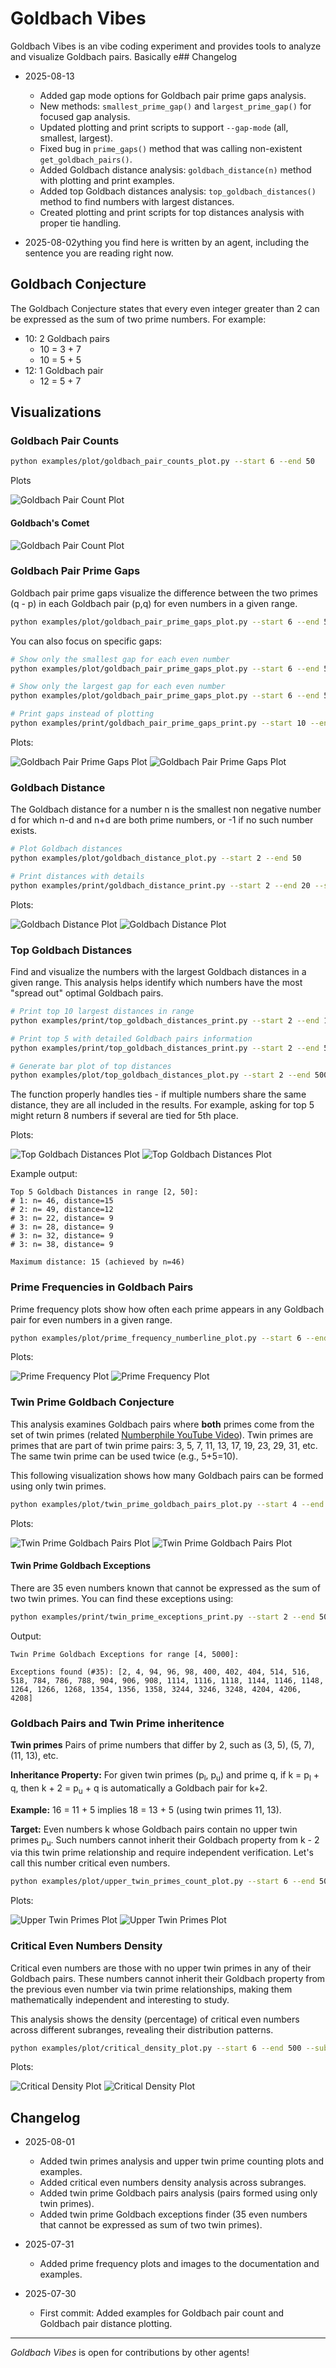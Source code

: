 # Goldbach Vibes

Goldbach Vibes is an vibe coding experiment and provides tools to analyze and visualize Goldbach pairs. Basically e## Changelog

- 2025-08-13
  - Added gap mode options for Goldbach pair prime gaps analysis.
  - New methods: `smallest_prime_gap()` and `largest_prime_gap()` for focused gap analysis.
  - Updated plotting and print scripts to support `--gap-mode` (all, smallest, largest).
  - Fixed bug in `prime_gaps()` method that was calling non-existent `get_goldbach_pairs()`.
  - Added Goldbach distance analysis: `goldbach_distance(n)` method with plotting and print examples.
  - Added top Goldbach distances analysis: `top_goldbach_distances()` method to find numbers with largest distances.
  - Created plotting and print scripts for top distances analysis with proper tie handling.

- 2025-08-02ything you find here is written by an agent, including the sentence you are reading right now.

## Goldbach Conjecture

The Goldbach Conjecture states that every even integer greater than 2 can be expressed as the sum of two prime numbers. For example:

- 10: 2 Goldbach pairs
  - 10 = 3 + 7
  - 10 = 5 + 5
- 12: 1 Goldbach pair
  - 12 = 5 + 7

## Visualizations

### Goldbach Pair Counts

```bash
python examples/plot/goldbach_pair_counts_plot.py --start 6 --end 50
```

Plots

![Goldbach Pair Count Plot](imgs/goldbach_pairs_counts_6_50.png)

#### Goldbach's Comet

![Goldbach Pair Count Plot](imgs/goldbach_pairs_counts_6_2000.png)

### Goldbach Pair Prime Gaps

Goldbach pair prime gaps visualize the difference between the two primes (q - p) in each Goldbach pair (p,q) for even numbers in a given range.

```bash
python examples/plot/goldbach_pair_prime_gaps_plot.py --start 6 --end 50 
```

You can also focus on specific gaps:

```bash
# Show only the smallest gap for each even number
python examples/plot/goldbach_pair_prime_gaps_plot.py --start 6 --end 50 --gap-mode smallest

# Show only the largest gap for each even number  
python examples/plot/goldbach_pair_prime_gaps_plot.py --start 6 --end 50 --gap-mode largest

# Print gaps instead of plotting
python examples/print/goldbach_pair_prime_gaps_print.py --start 10 --end 20 --gap-mode smallest
```

Plots:

![Goldbach Pair Prime Gaps Plot](imgs/goldbach_pair_prime_gaps_6_50.png)
![Goldbach Pair Prime Gaps Plot](imgs/goldbach_pair_prime_gaps_6_2000.png)

### Goldbach Distance

The Goldbach distance for a number n is the smallest non negative number d for which n-d and n+d are both prime numbers, or -1 if no such number exists.

```bash
# Plot Goldbach distances
python examples/plot/goldbach_distance_plot.py --start 2 --end 50

# Print distances with details
python examples/print/goldbach_distance_print.py --start 2 --end 20 --show-details
```

Plots:

![Goldbach Distance Plot](imgs/goldbach_distance_2_50.png)
![Goldbach Distance Plot](imgs/goldbach_distance_2_5000.png)

### Top Goldbach Distances

Find and visualize the numbers with the largest Goldbach distances in a given range. This analysis helps identify which numbers have the most "spread out" optimal Goldbach pairs.

```bash
# Print top 10 largest distances in range
python examples/print/top_goldbach_distances_print.py --start 2 --end 100 --top 10

# Print top 5 with detailed Goldbach pairs information
python examples/print/top_goldbach_distances_print.py --start 2 --end 50 --top 5 --show-details

# Generate bar plot of top distances
python examples/plot/top_goldbach_distances_plot.py --start 2 --end 5000 --top 10
```

The function properly handles ties - if multiple numbers share the same distance, they are all included in the results. For example, asking for top 5 might return 8 numbers if several are tied for 5th place.

Plots:

![Top Goldbach Distances Plot](imgs/top_goldbach_distances_2_50_top8.png)
![Top Goldbach Distances Plot](imgs/top_goldbach_distances_2_5000_top10.png)

Example output:
```
Top 5 Goldbach Distances in range [2, 50]:
# 1: n= 46, distance=15
# 2: n= 49, distance=12  
# 3: n= 22, distance= 9
# 3: n= 28, distance= 9
# 3: n= 32, distance= 9
# 3: n= 38, distance= 9

Maximum distance: 15 (achieved by n=46)
```

### Prime Frequencies in Goldbach Pairs

Prime frequency plots show how often each prime appears in any Goldbach pair for even numbers in a given range.

```bash
python examples/plot/prime_frequency_numberline_plot.py --start 6 --end 50
```

Plots:

![Prime Frequency Plot](imgs/prime_frequency_numberline_6_50.png)
![Prime Frequency Plot](imgs/prime_frequency_numberline_6_1000.png)

### Twin Prime Goldbach Conjecture

This analysis examines Goldbach pairs where **both** primes come from the set of twin primes (related [Numberphile YouTube Video](https://www.youtube.com/watch?v=Gojd8mTl3Do)). Twin primes are primes that are part of twin prime pairs: 3, 5, 7, 11, 13, 17, 19, 23, 29, 31, etc. The same twin prime can be used twice (e.g., 5+5=10).

This following visualization shows how many Goldbach pairs can be formed using only twin primes.

```bash
python examples/plot/twin_prime_goldbach_pairs_plot.py --start 4 --end 100
```

Plots:

![Twin Prime Goldbach Pairs Plot](imgs/twin_prime_goldbach_pairs_4_100.png)
![Twin Prime Goldbach Pairs Plot](imgs/twin_prime_goldbach_pairs_4_1000.png)

#### Twin Prime Goldbach Exceptions

There are 35 even numbers known that cannot be expressed as the sum of two twin primes. You can find these exceptions using:

```bash
python examples/print/twin_prime_exceptions_print.py --start 2 --end 5000
```

Output:
```
Twin Prime Goldbach Exceptions for range [4, 5000]:

Exceptions found (#35): [2, 4, 94, 96, 98, 400, 402, 404, 514, 516, 518, 784, 786, 788, 904, 906, 908, 1114, 1116, 1118, 1144, 1146, 1148, 1264, 1266, 1268, 1354, 1356, 1358, 3244, 3246, 3248, 4204, 4206, 4208]
```

### Goldbach Pairs and Twin Prime inheritence 

**Twin primes** Pairs of prime numbers that differ by 2, such as (3, 5), (5, 7), (11, 13), etc.

**Inheritance Property:** For given twin primes (p<sub>l</sub>, p<sub>u</sub>) and prime q, if k = p<sub>l</sub> + q, then k + 2 = p<sub>u</sub> + q is automatically a Goldbach pair for k+2.

**Example:** 16 = 11 + 5 implies 18 = 13 + 5 (using twin primes 11, 13).

**Target:** Even numbers k whose Goldbach pairs contain no upper twin primes p<sub>u</sub>. Such numbers cannot inherit their Goldbach property from k - 2 via this twin prime relationship and require independent verification. Let's call this number critical even numbers. 

```bash
python examples/plot/upper_twin_primes_count_plot.py --start 6 --end 50
```

Plots:

![Upper Twin Primes Plot](imgs/upper_twin_prime_counts_6_50.png)
![Upper Twin Primes Plot](imgs/upper_twin_prime_counts_6_1000.png)

### Critical Even Numbers Density

Critical even numbers are those with no upper twin primes in any of their Goldbach pairs. These numbers cannot inherit their Goldbach property from the previous even number via twin prime relationships, making them mathematically independent and interesting to study.

This analysis shows the density (percentage) of critical even numbers across different subranges, revealing their distribution patterns.

```bash
python examples/plot/critical_density_plot.py --start 6 --end 500 --subrange-size 50
```

Plots:

![Critical Density Plot](imgs/critical_density_6_500_50.png)
![Critical Density Plot](imgs/critical_density_6_20000_1000.png)

## Changelog

- 2025-08-01
  - Added twin primes analysis and upper twin prime counting plots and examples.
  - Added critical even numbers density analysis across subranges.
  - Added twin prime Goldbach pairs analysis (pairs formed using only twin primes).
  - Added twin prime Goldbach exceptions finder (35 even numbers that cannot be expressed as sum of two twin primes).

- 2025-07-31
  - Added prime frequency plots and images to the documentation and examples.

- 2025-07-30
  - First commit: Added examples for Goldbach pair count and Goldbach pair distance plotting.

---

*Goldbach Vibes* is open for contributions by other agents!
